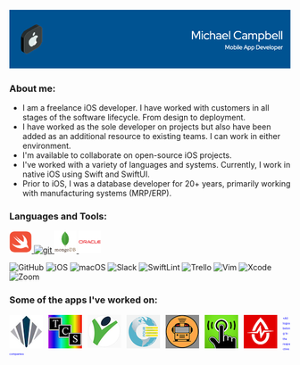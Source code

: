 ![Header](./header-image.png)

<!--
<p align="left"> <img src="https://komarev.com/ghpvc/?username=swiftcode&label=Profile%20views&color=0e75b6&style=flat" alt="swiftcode" /> </p>
<p align="left"> <img src="https://badgen.net/github/commits/swiftcode/swiftcode"/> </p>
-->

<h3 align="left">About me:</h3>

- I am a freelance iOS developer.  I have worked with customers in all stages of the software lifecycle.  From design to deployment. 
- I have worked as the sole developer on projects but also have been added as an additional resource to existing teams.  I can work in either environment.
- I'm available to collaborate on open-source iOS projects.
- I've worked with a variety of languages and systems.  Currently, I work in native iOS using Swift and SwiftUI.  
- Prior to iOS, I was a database developer for 20+ years, primarily working with manufacturing systems (MRP/ERP).

<h3 align="left">Languages and Tools:</h3>
<p align="left"> <a href="https://developer.apple.com/swift/" target="_blank" rel="noreferrer"> <img src="https://raw.githubusercontent.com/devicons/devicon/master/icons/swift/swift-original.svg" alt="swift" width="40" height="40"/> </a> <a href="https://git-scm.com/" target="_blank" rel="noreferrer"> <img src="https://www.vectorlogo.zone/logos/git-scm/git-scm-icon.svg" alt="git" width="40" height="40"/> </a> <a href="https://www.mongodb.com/" target="_blank" rel="noreferrer"> <img src="https://raw.githubusercontent.com/devicons/devicon/master/icons/mongodb/mongodb-original-wordmark.svg" alt="mongodb" width="40" height="40"/> </a> <a href="https://www.oracle.com/" target="_blank" rel="noreferrer"> <img src="https://raw.githubusercontent.com/devicons/devicon/master/icons/oracle/oracle-original.svg" alt="oracle" width="40" height="40"/> </a>  

![GitHub](https://img.shields.io/badge/github-%23026AA7?style=for-the-badge&logo=github&logoColor=white)
![iOS](https://img.shields.io/badge/iOS-%23026AA7?style=for-the-badge&logo=apple&logoColor=white)
![macOS](https://img.shields.io/badge/mac%20os-%23026AA7?style=for-the-badge&logo=apple&logoColor=white)
![Slack](https://img.shields.io/badge/slack-%23026AA7?style=for-the-badge&logo=slack&logoColor=white)
![SwiftLint](https://img.shields.io/badge/swiftlint-%23026AA7?style=for-the-badge&logo=swift&logoColor=white)
![Trello](https://img.shields.io/badge/Trello-%23026AA7.svg?style=for-the-badge&logo=Trello&logoColor=white)
![Vim](https://img.shields.io/badge/Vim-%23026AA7.svg?style=for-the-badge&logo=Vim&logoColor=white)
![Xcode](https://img.shields.io/badge/Xcode-%23026AA7?style=for-the-badge&logo=Xcode&logoColor=white)
![Zoom](https://img.shields.io/badge/Zoom-%23026AA7?style=for-the-badge)
</p>

<h3 align="left">Some of the apps I've worked on:</h3>
<p align="left">
<img src="uppernets.png"
     alt="Uppernets"
     style="float: left; margin-right: 10px;" />
<img src="tcslogo.png"
     alt="TCS"
     style="float: left; margin-right: 10px;" />
<img src="fitlivin.png"
     alt="Fitlivin"
     style="float: left; margin-right: 10px;" />
<img src="faithlink.png"
     alt="Faithlink"
     style="float: left; margin-right: 10px;" />       
<img src="hctb.png"
     alt="Here Comes The Bus"
     style="float: left; margin-right: 10px;" /> 
<img src="tapdistance.png"
     alt="Tapdistance"
     style="float: left; margin-right: 10px;" />  
<img src="diabetestrakr.png"
     alt="DiabetesTrakr"
     style="float: left; margin-right: 10px;" />  
<p align="left"></p>
<p style="color: blue; font-size: 6px"><sub>*All logos belong to the respective companies</sub></p>     
<!--
<p><img align="center" src="https://github-readme-stats.vercel.app/api?username=swiftcode&show_icons=true&locale=en&count_private=true" alt="swiftcode" /></p>-->
